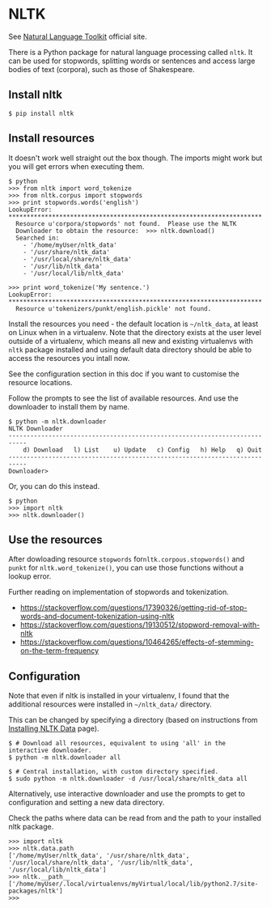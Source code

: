 # NLTK

See [Natural Language Toolkit](http://www.nltk.org/) official site.

There is a Python package for natural language processing called `nltk`. It can be used for stopwords, splitting words or sentences and access large bodies of text (corpora), such as those of Shakespeare.

## Install nltk

```
$ pip install nltk
```

## Install resources

It doesn't work well straight out the box though. The imports might work but you will get errors when executing them.

```
$ python
>>> from nltk import word_tokenize
>>> from nltk.corpus import stopwords
>>> print stopwords.words('english')
LookupError:
**********************************************************************
  Resource u'corpora/stopwords' not found.  Please use the NLTK
  Downloader to obtain the resource:  >>> nltk.download()
  Searched in:
    - '/home/myUser/nltk_data'
    - '/usr/share/nltk_data'
    - '/usr/local/share/nltk_data'
    - '/usr/lib/nltk_data'
    - '/usr/local/lib/nltk_data'

>>> print word_tokenize('My sentence.')
LookupError:
**********************************************************************
  Resource u'tokenizers/punkt/english.pickle' not found.
```

Install the resources you need - the default location is `~/nltk_data`, at least on Linux when in a virtualenv. Note that the directory exists at the user level outside of a virtualenv, which means all new and existing virtualenvs with `nltk` package installed and using default data directory should be able to access the resources you intall now.

See the configuration section in this doc if you want to customise the resource locations.


Follow the prompts to see the list of available resources. And use the downloader to install them by name. 

```
$ python -m nltk.downloader
NLTK Downloader
---------------------------------------------------------------------------
    d) Download   l) List    u) Update   c) Config   h) Help   q) Quit
---------------------------------------------------------------------------
Downloader>
```

Or, you can do this instead.

```
$ python
>>> import nltk
>>> nltk.downloader()
```

## Use the resources

After dowloading resource `stopwords` for`nltk.corpous.stopwords()` and `punkt` for `nltk.word_tokenize()`, you can use those functions without a lookup error.

Further reading on implementation of stopwords and tokenization.
- https://stackoverflow.com/questions/17390326/getting-rid-of-stop-words-and-document-tokenization-using-nltk
- https://stackoverflow.com/questions/19130512/stopword-removal-with-nltk
- https://stackoverflow.com/questions/10464265/effects-of-stemming-on-the-term-frequency

## Configuration

Note that even if nltk is installed in your virtualenv, I found that the additional resources were installed in `~/nltk_data/` directory.

This can be changed by specifying a directory (based on instructions from [Installing NLTK Data](http://www.nltk.org/data.html) page).

```
$ # Download all resources, equivalent to using 'all' in the interactive downloader.
$ python -m nltk.downloader all

$ # Central installation, with custom directory specified.
$ sudo python -m nltk.downloader -d /usr/local/share/nltk_data all
```

Alternatively, use interactive downloader and use the prompts to get to configuration and setting a new data directory.

Check the paths where data can be read from and the path to your installed nltk package. 
```
>>> import nltk
>>> nltk.data.path
['/home/myUser/nltk_data', '/usr/share/nltk_data', '/usr/local/share/nltk_data', '/usr/lib/nltk_data', '/usr/local/lib/nltk_data']
>>> nltk.__path__
['/home/myUser/.local/virtualenvs/myVirtual/local/lib/python2.7/site-packages/nltk']
>>>
```
